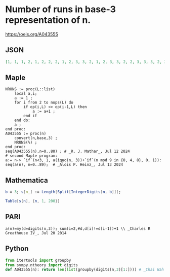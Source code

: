 # Number of runs in base\-3 representation of n\.
https://oeis.org/A043555
## JSON
```JSON
[1, 1, 1, 2, 1, 2, 2, 2, 1, 2, 3, 3, 2, 1, 2, 3, 3, 2, 2, 3, 3, 3, 2, 3, 2, 2, 1, 2, 3, 3, 4, 3, 4, 4, 4, 3, 2, 3, 3, 2, 1, 2, 3, 3, 2, 3, 4, 4, 4, 3, 4, 3, 3, 2, 2, 3, 3, 4, 3, 4, 4, 4, 3, 3, 4, 4, 3, 2, 3, 4, 4, 3, 2, 3, 3, 3, 2, 3, 2, 2, 1, 2, 3, 3, 4, 3, 4, 4, 4, 3]
```
## Maple
```Maple
NRUNS := proc(L::list)
    local a,i;
    a := 1 ;
    for i from 2 to nops(L) do
        if op(i,L) <> op(i-1,L) then
            a := a+1 ;
        end if
    end do:
    a ;
end proc:
A043555 := proc(n)
    convert(n,base,3) ;
    NRUNS(%) ;
end proc:
seq(A043555(n),n=0..80) ; # _R. J. Mathar_, Jul 12 2024
# second Maple program:
a:= n-> `if`(n<3, 1, a(iquo(n, 3))+`if`(n mod 9 in {0, 4, 8}, 0, 1)):
seq(a(n), n=0..89);  # _Alois P. Heinz_, Jul 13 2024
```
## Mathematica
```Mathematica
b = 3; s[n_] := Length[Split[IntegerDigits[n, b]]];
```
```Mathematica
Table[s[n], {n, 1, 200}]
```
## PARI
```PARI
a(n)=my(d=digits(n,3)); sum(i=2,#d,d[i]!=d[i-1])+1 \\ _Charles R Greathouse IV_, Jul 20 2014
```
## Python
```Python
from itertools import groupby
from sympy.ntheory import digits
def A043555(n): return len(list(groupby(digits(n,3)[1:]))) # _Chai Wah Wu_, Jul 13 2024
```
